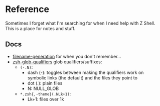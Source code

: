 # Reference

Sometimes I forget what I'm searching for when I need help with Z Shell. This
is a place for notes and stuff.

## Docs

- [filename-generation][filename-generation] for when you don't remember...
- [zsh-glob-qualifiers][zsh-glob-qualifiers] glob qualifiers/suffixes:
  - `(-.N)`:
    - dash (-): toggles between making the qualifiers work on symbolic links (the default) and the files they point to
    - dot (.): plain files
    - N: NULL_GLOB
  - `*.zsh{,-theme}(.NLk+1)`:
    - Lk+1: files over 1k

[filename-generation]:  http://zsh.sourceforge.net/Doc/Release/Expansion.html#Filename-Generation
[zsh-glob-qualifiers]:  http://zsh.sourceforge.net/Doc/Release/Expansion.html#Glob-Qualifiers
